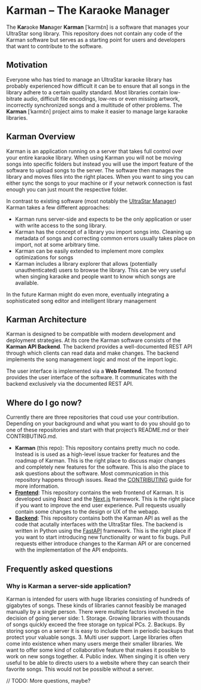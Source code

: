 # Karman – The Karaoke Manager

The **Kar**aoke **Man**ager **Karman** [ˈkaɾmɛ̃n] is a software that manages your UltraStar song library. This repository does not contain any code of the Karman software but serves as a starting point for users and developers that want to contribute to the software.

## Motivation

Everyone who has tried to manage an UltraStar karaoke library has probably experienced how difficult it can be to ensure that all songs in the library adhere to a certain quality standard. Most libraries contain low-bitrate audio, difficult file encodings, low-res or even missing artwork, incorrectly synchronized songs and a multitude of other problems. The **Karman** [ˈkaɾmɛ̃n] project aims to make it easier to manage large karaoke libraries.

## Karman Overview

Karman is an application running on a server that takes full control over your entire karaoke library. When using Karman you will not be moving songs into specific folders but instead you will use the import feature of the software to upload songs to the server. The software then manages the library and moves files into the right places. When you want to sing you can either sync the songs to your machine or if your network connection is fast enough you can just mount the respective folder.

In contrast to existing software (most notably the [UltraStar Manager](https://github.com/UltraStar-Deluxe/UltraStar-Manager)) Karman takes a few different approaches:

- Karman runs server-side and expects to be the only application or user with write access to the song library.
- Karman has the concept of a library you import songs into. Cleaning up metadata of songs and correcting common errors usually takes place on import, not at some arbitrary time.
- Karman can be easily extended to implement more complex optimizations for songs
- Karman includes a library explorer that allows (potentially unauthenticated) users to browse the library. This can be very useful when singing karaoke and people want to know which songs are available.

In the future Karman might do even more, eventually integrating a sophisticated song editor and intelligent library management

## Karman Architecture

Karman is designed to be compatible with modern development and deployment strategies. At its core the Karman software consists of the **Karman API Backend**. The backend provides a well-documented REST API through which clients can read data and make changes. The backend implements the song management logic and most of the import logic.

The user interface is implemented via a **Web Frontend**. The frontend provides the user interface of the software. It communicates with the backend exclusively via the documented REST API.

## Where do I go now?

Currently there are three repositories that coud use your contribution. Depending on your background and what you want to do you should go to one of these repositories and start with that project’s README.md or their CONTRIBUTING.md.

- **Karman** (this repo): This repository contains pretty much no code. Instead is is used as a high-level issue tracker for features and the roadmap of Karman. This is the right place to discuss major changes and completely new features for the software. This is also the place to ask questions about the software. Most communication in this repository happens through issues. Read the [CONTRIBUTING](CONTRIBUTING.md) guide for more information.
- [**Frontend**](https://github.com/Karaoke-Manager/frontend): This repository contains the web frontend of Karman. It is developed using React and the [Next.js](https://nextjs.org) framework. This is the right place if you want to improve the end user experience. Pull requests usually contain some changes to the design or UX of the webapp.
- [**Backend**](https://github.com/Karaoke-Manager/backend): This repository contains both the Karman API as well as the code that acutally interfaces with the UltraStar files. The backend is written in Python using the [FastAPI](https://fastapi.tiangolo.com) framework. This is the right place if you want to start introducing new functionality or want to fix bugs. Pull requests either introduce changes to the Karman API or are concerned with the implementation of the API endpoints.

## Frequently asked questions

### Why is Karman a server-side application?

Karman is intended for users with huge libraries consisting of hundreds of gigabytes of songs. These kinds of libraries cannot feasibly be managed manually by a single person. There were multiple factors involved in the decision of going server side: 1. Storage. Growing libraries with thousands of songs quickly exceed the free storage on typical PCs. 2. Backups. By storing songs on a server it is easy to include them in periodic backups that protect your valuable songs. 3. Multi user support. Large libraries often come into existence when many users merge their smaller libraries. We want to offer some kind of collaborative feature that makes it possible to work on new songs together. 4. Public index. When singing it is often very useful to be able to directo users to a website where they can search their favorite songs. This would not be possible without a server.



// TODO: More questions, maybe?
